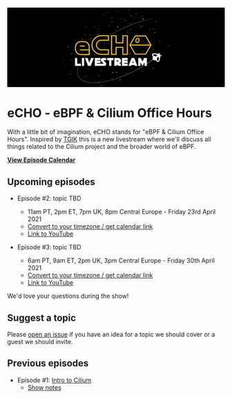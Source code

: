 ![](eCHO-horiz.png)

# eCHO - eBPF & Cilium Office Hours

With a little bit of imagination, eCHO stands for "eBPF & Cilium Office Hours". Inspired by [TGIK](https://github.com/vmware-tanzu/tgik) this is a new livestream where we'll discuss all things related to the Cilium project and the broader world of eBPF. 

[**View Episode Calendar**](https://calendar.google.com/calendar/embed?src=c_r0u072069ks1htjgkn8j4a9dj0%40group.calendar.google.com&ctz=Europe%2FLondon)

## Upcoming episodes

- Episode #2: topic TBD
  - 11am PT, 2pm ET, 7pm UK, 8pm Central Europe - Friday 23rd April 2021 
  - [Convert to your timezone / get calendar link](https://www.timeanddate.com/worldclock/fixedtime.html?msg=eBPF+%26+Cilium+Office+Hours&iso=20210423T19&p1=136&am=30)
  - [Link to YouTube](https://youtu.be/hD2iJUyIXQw)

- Episode #3: topic TBD
  - 6am PT, 9am ET, 2pm UK, 3pm Central Europe - Friday 30th April 2021
  - [Convert to your timezone / get calendar link](https://www.timeanddate.com/worldclock/fixedtime.html?msg=eBPF+%26+Cilium+Office+Hours&iso=20210430T14&p1=136&am=30)
  - [Link to YouTube](https://youtu.be/-awkPi3D60E)

We'd love your questions during the show! 

## Suggest a topic

Please [open an issue](https://github.com/cilium/eCHO/issues/new) if you have an idea for a topic we should cover or a guest we should invite.

## Previous episodes

- Episode #1: [Intro to Cilium](https://youtu.be/80OYrzS1dCA)
  - [Show notes](/episodes/001)

